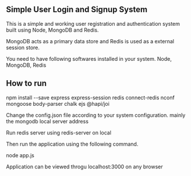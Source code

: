 ## Simple User Login and Signup System 

This is a simple and working user registration and authentication system built using Node, MongoDB and Redis. 

MongoDB acts as a primary data store and Redis is used as a external session store. 

You need to have following softwares installed in your system. Node, MongoDB, Redis

## How to run

npm install --save express express-session redis connect-redis nconf mongoose body-parser chalk ejs @hapi/joi

Change the config.json file according to your system configuration. mainly the mongodb local server address

Run redis server using redis-server on local

Then run the application using the following command.

node app.js

Application can be viewed throgu localhost:3000 on any browser
